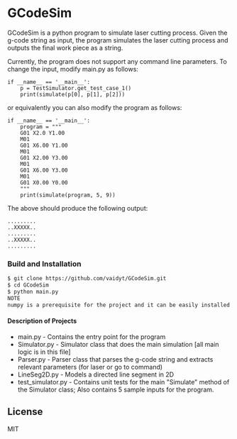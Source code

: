 # GCodeSim

GCodeSim is a python program to simulate laser cutting process. Given the g-code string as input, the program simulates the laser cutting process and outputs the final work piece as a string.

Currently, the program does not support any command line parameters. To change the input, modify main.py as follows:
```
if __name__ == '__main__':
    p = TestSimulator.get_test_case_1()
    print(simulate(p[0], p[1], p[2]))
```
or equivalently you can also modify the program as follows:

```
if __name__ == '__main__':
    program = """
    G01 X2.0 Y1.00
    M01
    G01 X6.00 Y1.00
    M01
    G01 X2.00 Y3.00
    M01
    G01 X6.00 Y3.00
    M01
    G01 X0.00 Y0.00
    """
    print(simulate(program, 5, 9))
```
The above should produce the following output:
```
.........
..XXXXX..
.........
..XXXXX..
.........
```

### Build and Installation
```sh
$ git clone https://github.com/vaidyt/GCodeSim.git
$ cd GCodeSim
$ python main.py
NOTE
numpy is a prerequisite for the project and it can be easily installed by following the instructions here - https://numpy.org/install/
```

#### Description of Projects
- main.py - Contains the entry point for the program
- Simulator.py - Simulator class that does the main simulation [all main logic is in this file]
- Parser.py - Parser class that parses the g-code string and extracts relevant parameters (for laser or go to command)
- LineSeg2D.py - Models a directed line segment in 2D
- test_simulator.py - Contains unit tests for the main "Simulate" method of the Simulator class; Also contains 5 sample inputs for the program.

License
----

MIT
